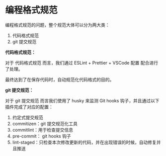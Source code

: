 # 编程格式规范

编程格式规范的问题，整个规范大体可以分为两大类：

1. 代码格式规范
2. git 提交规范

**代码格式规范：**

对于 代码格式规范 而言，我们通过 ESLint + Prettier + VSCode 配置 配合进行了处理。

最终达到了在保存代码时，自动规范化代码格式的目的。

**git 提交规范：**

对于 git 提交规范 而言我们使用了 husky 来监测 Git hooks 钩子，并且通过以下插件完成了对应的配置：

1. 约定式提交规范
2. commitizen：git 提交规范化工具
3. commitlint：用于检查提交信息
4. pre-commit： git hooks 钩子
5. lint-staged：只检查本次修改更新的代码，并在出现错误的时候，自动修复并且推送